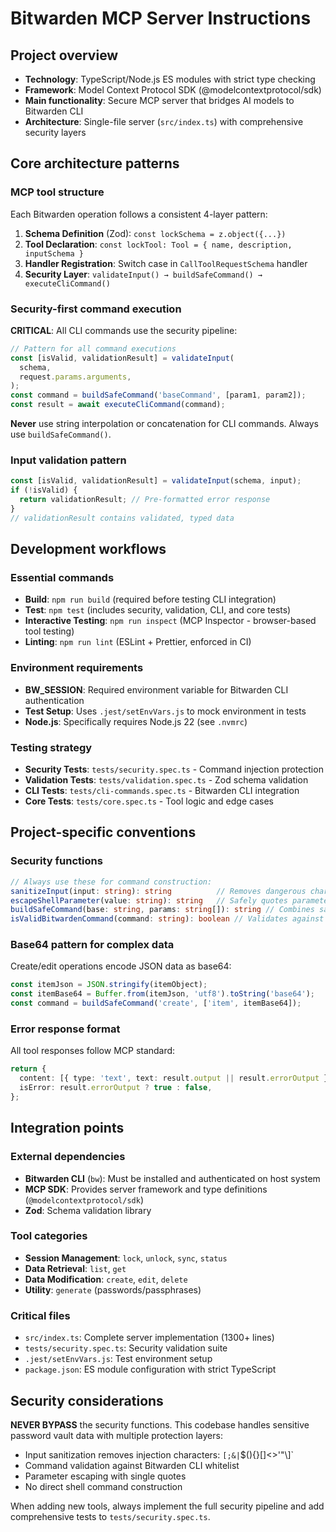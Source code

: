 # Bitwarden MCP Server Instructions

## Project overview

- **Technology**: TypeScript/Node.js ES modules with strict type checking
- **Framework**: Model Context Protocol SDK (@modelcontextprotocol/sdk)
- **Main functionality**: Secure MCP server that bridges AI models to Bitwarden CLI
- **Architecture**: Single-file server (`src/index.ts`) with comprehensive security layers

## Core architecture patterns

### MCP tool structure

Each Bitwarden operation follows a consistent 4-layer pattern:

1. **Schema Definition** (Zod): `const lockSchema = z.object({...})`
2. **Tool Declaration**: `const lockTool: Tool = { name, description, inputSchema }`
3. **Handler Registration**: Switch case in `CallToolRequestSchema` handler
4. **Security Layer**: `validateInput() → buildSafeCommand() → executeCliCommand()`

### Security-first command execution

**CRITICAL**: All CLI commands use the security pipeline:

```typescript
// Pattern for all command executions
const [isValid, validationResult] = validateInput(
  schema,
  request.params.arguments,
);
const command = buildSafeCommand('baseCommand', [param1, param2]);
const result = await executeCliCommand(command);
```

**Never** use string interpolation or concatenation for CLI commands. Always use `buildSafeCommand()`.

### Input validation pattern

```typescript
const [isValid, validationResult] = validateInput(schema, input);
if (!isValid) {
  return validationResult; // Pre-formatted error response
}
// validationResult contains validated, typed data
```

## Development workflows

### Essential commands

- **Build**: `npm run build` (required before testing CLI integration)
- **Test**: `npm test` (includes security, validation, CLI, and core tests)
- **Interactive Testing**: `npm run inspect` (MCP Inspector - browser-based tool testing)
- **Linting**: `npm run lint` (ESLint + Prettier, enforced in CI)

### Environment requirements

- **BW_SESSION**: Required environment variable for Bitwarden CLI authentication
- **Test Setup**: Uses `.jest/setEnvVars.js` to mock environment in tests
- **Node.js**: Specifically requires Node.js 22 (see `.nvmrc`)

### Testing strategy

- **Security Tests**: `tests/security.spec.ts` - Command injection protection
- **Validation Tests**: `tests/validation.spec.ts` - Zod schema validation
- **CLI Tests**: `tests/cli-commands.spec.ts` - Bitwarden CLI integration
- **Core Tests**: `tests/core.spec.ts` - Tool logic and edge cases

## Project-specific conventions

### Security functions

```typescript
// Always use these for command construction:
sanitizeInput(input: string): string          // Removes dangerous characters
escapeShellParameter(value: string): string   // Safely quotes parameters
buildSafeCommand(base: string, params: string[]): string // Combines safely
isValidBitwardenCommand(command: string): boolean // Validates against whitelist
```

### Base64 pattern for complex data

Create/edit operations encode JSON data as base64:

```typescript
const itemJson = JSON.stringify(itemObject);
const itemBase64 = Buffer.from(itemJson, 'utf8').toString('base64');
const command = buildSafeCommand('create', ['item', itemBase64]);
```

### Error response format

All tool responses follow MCP standard:

```typescript
return {
  content: [{ type: 'text', text: result.output || result.errorOutput }],
  isError: result.errorOutput ? true : false,
};
```

## Integration points

### External dependencies

- **Bitwarden CLI** (`bw`): Must be installed and authenticated on host system
- **MCP SDK**: Provides server framework and type definitions (`@modelcontextprotocol/sdk`)
- **Zod**: Schema validation library

### Tool categories

- **Session Management**: `lock`, `unlock`, `sync`, `status`
- **Data Retrieval**: `list`, `get`
- **Data Modification**: `create`, `edit`, `delete`
- **Utility**: `generate` (passwords/passphrases)

### Critical files

- `src/index.ts`: Complete server implementation (1300+ lines)
- `tests/security.spec.ts`: Security validation suite
- `.jest/setEnvVars.js`: Test environment setup
- `package.json`: ES module configuration with strict TypeScript

## Security considerations

**NEVER BYPASS** the security functions. This codebase handles sensitive password vault data with multiple protection layers:

- Input sanitization removes injection characters: `[;&|`$(){}[\]<>'"\\]`
- Command validation against Bitwarden CLI whitelist
- Parameter escaping with single quotes
- No direct shell command construction

When adding new tools, always implement the full security pipeline and add comprehensive tests to `tests/security.spec.ts`.
